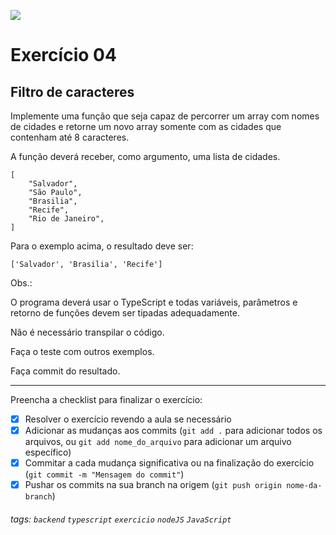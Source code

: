 ![](https://i.imgur.com/xG74tOh.png)

# Exercício 04

## Filtro de caracteres

Implemente uma função que seja capaz de percorrer um array com nomes de cidades e retorne um novo array somente com as cidades que contenham até 8 caracteres.

A função deverá receber, como argumento, uma lista de cidades.

```
[
    "Salvador",
    "São Paulo",
    "Brasilia",
    "Recife",
    "Rio de Janeiro",
]
```

Para o exemplo acima, o resultado deve ser:

```
['Salvador', 'Brasilia', 'Recife']
```

Obs.:

O programa deverá usar o TypeScript e todas variáveis, parâmetros e retorno de funções devem ser tipadas adequadamente.

Não é necessário transpilar o código.

Faça o teste com outros exemplos.

Faça commit do resultado.

---

Preencha a checklist para finalizar o exercício:

-   [x] Resolver o exercício revendo a aula se necessário
-   [x] Adicionar as mudanças aos commits (`git add .` para adicionar todos os arquivos, ou `git add nome_do_arquivo` para adicionar um arquivo específico)
-   [x] Commitar a cada mudança significativa ou na finalização do exercício (`git commit -m "Mensagem do commit"`)
-   [x] Pushar os commits na sua branch na origem (`git push origin nome-da-branch`)

###### tags: `backend` `typescript` `exercicio` `nodeJS` `JavaScript`
